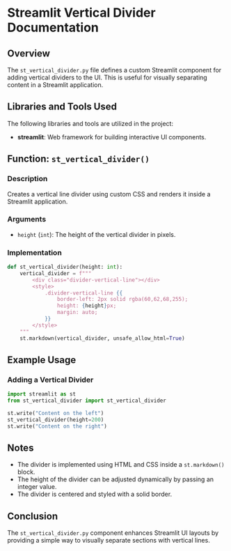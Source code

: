 # Streamlit Vertical Divider Documentation

## Overview

The `st_vertical_divider.py` file defines a custom Streamlit component for adding vertical dividers to the UI. This is useful for visually separating content in a Streamlit application.

## Libraries and Tools Used

The following libraries and tools are utilized in the project:

- **streamlit**: Web framework for building interactive UI components.

## Function: `st_vertical_divider()`

### Description

Creates a vertical line divider using custom CSS and renders it inside a Streamlit application.

### Arguments

- `height` (`int`): The height of the vertical divider in pixels.

### Implementation

```python
def st_vertical_divider(height: int):
    vertical_divider = f"""
        <div class="divider-vertical-line"></div>
        <style>
            .divider-vertical-line {{
                border-left: 2px solid rgba(60,62,68,255);
                height: {height}px;
                margin: auto;
            }}
        </style>
    """
    st.markdown(vertical_divider, unsafe_allow_html=True)
```

## Example Usage

### Adding a Vertical Divider

```python
import streamlit as st
from st_vertical_divider import st_vertical_divider

st.write("Content on the left")
st_vertical_divider(height=200)
st.write("Content on the right")
```

## Notes

- The divider is implemented using HTML and CSS inside a `st.markdown()` block.
- The height of the divider can be adjusted dynamically by passing an integer value.
- The divider is centered and styled with a solid border.

## Conclusion

The `st_vertical_divider.py` component enhances Streamlit UI layouts by providing a simple way to visually separate sections with vertical lines.
